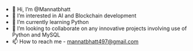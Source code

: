 - 👋 Hi, I’m @Mannatbhatt
- 👀 I’m interested in AI and Blockchain development
- 🌱 I’m currently learning Python
- 💞️ I’m looking to collaborate on any innovative projects involving use of Python and MySQL
- 📫 How to reach me - mannatbhatt497@gmail.com

<!---
Mannatbhatt/Mannatbhatt is a ✨ special ✨ repository because its `README.md` (this file) appears on your GitHub profile.
You can click the Preview link to take a look at your changes.
--->
